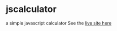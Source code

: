 # jscalculator
a simple javascript calculator
See the [live site here](https://antiprysm.github.io/jscalculator/)
